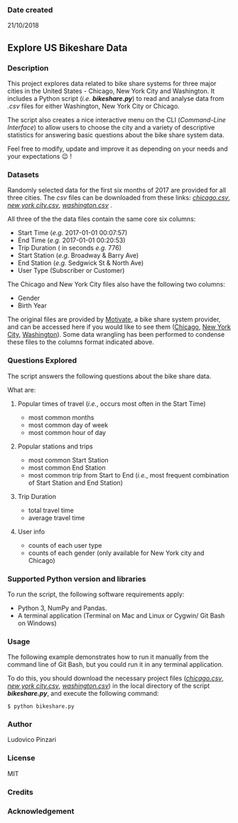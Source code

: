 ### Date created
21/10/2018

## Explore US Bikeshare Data

### Description
This project explores data related to bike share systems for three major cities in the United States - Chicago, New York City and Washington. It includes a Python script (_i.e. **bikeshare.py**_) to read and analyse data from _.csv_ files for either Washington, New York City or Chicago.

The script also creates a nice interactive menu on the CLI (_Command-Line Interface_) to allow users to choose the city and a variety of descriptive statistics for answering basic questions about the bike share system data.

Feel free to modify, update and improve it as depending on your needs and your expectations :wink: !

### Datasets
Randomly selected data for the first six months of 2017 are provided for all three cities. The _csv_ files can be downloaded from these links: [_chicago.csv_](https://drive.google.com/open?id=1GKv-PFvO3T89elSvRd7Qm0gmBXPbEd7Z), [_new york city.csv_](https://drive.google.com/open?id=1J06519Blh3GZTIJasuTZ0f85FNxWkw-O), [_washington.csv_](https://drive.google.com/open?id=1Pt4UNNHIPYzpRPNK4taygpT5EyzGoLhV) .

All three of the the data files contain the same core six columns:

* Start Time (_e.g._ 2017-01-01 00:07:57)
* End Time (_e.g._ 2017-01-01 00:20:53)
* Trip Duration ( in seconds _e.g._ 776)
* Start Station (_e.g._ Broadway & Barry Ave)
* End Station (_e.g._ Sedgwick St & North Ave)
* User Type (Subscriber or Customer)

The Chicago and New York City files also have the following two columns:

* Gender
* Birth Year

The original files are provided by [Motivate](https://www.motivateco.com/), a bike share system provider, and can be accessed here if you would like to see them ([Chicago](https://www.divvybikes.com/system-data), [New York City](https://www.citibikenyc.com/system-data), [Washington](https://www.capitalbikeshare.com/system-data)). Some data wrangling has been performed to condense these files to the columns format indicated above.

### Questions Explored

The script answers the following questions about the bike share data.

What are:

1. Popular times of travel (_i.e._, occurs most often in the Start Time)

   * most common months
   * most common day of week
   * most common hour of day


2. Popular stations and trips

   * most common Start Station
   * most common End Station
   * most common trip from Start to End (_i.e._, most frequent combination of Start Station and End Station)


3. Trip Duration

   * total travel time
   * average travel time


4. User info

   * counts of each user type
   * counts of each gender (only available for New York city and Chicago)


### Supported Python version and libraries

To run the script, the following software requirements apply:

* Python 3, NumPy and Pandas.
* A terminal application (Terminal on Mac and Linux or Cygwin/ Git Bash on Windows)

### Usage

The following example demonstrates how to run it manually from the command line of Git Bash, but you could run it in any terminal application.

To do this, you should download the necessary project files ([_chicago.csv_](https://drive.google.com/open?id=1GKv-PFvO3T89elSvRd7Qm0gmBXPbEd7Z), [_new york city.csv_](https://drive.google.com/open?id=1J06519Blh3GZTIJasuTZ0f85FNxWkw-O), [_washington.csv_](https://drive.google.com/open?id=1Pt4UNNHIPYzpRPNK4taygpT5EyzGoLhV)) in the local directory of the script **_bikeshare.py_**, and execute the following command:

```
$ python bikeshare.py
```

### Author

Ludovico Pinzari

### License

MIT

### Credits



### Acknowledgement

